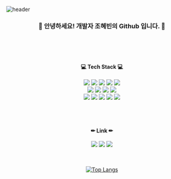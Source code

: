 ![header](https://capsule-render.vercel.app/api?type=soft&color=timeGradient&animation=twinkling&text=HyebinCho&fontColor=000000)


<div align="center">
  <h3>  👋 안녕하세요! 개발자 조혜빈의 Github 입니다. 👋 </h3>
  
  <br/>
  <br/>
  <br/>

  
  <h4>  💻 Tech Stack 💻 </h4>
  <img src="https://img.shields.io/badge/HTML5-E34F26?style=for-the-badge&logo=html5&logoColor=white"/>
  <img src="https://img.shields.io/badge/css3-1572B6?style=for-the-badge&l&logo=css3&logoColor=white"/>
<img src="https://img.shields.io/badge/scss-CC6699?style=for-the-badge&l&logo=sass&logoColor=white"/>
  <img src="https://img.shields.io/badge/JavaScript-F7DF1E?style=for-the-badge&l&logo=JavaScript&logoColor=white"/>
  <img src="https://img.shields.io/badge/TypeScript-3178C6?style=for-the-badge&l&logo=typescript&logoColor=white"/>
  <br/>
    <img src="https://img.shields.io/badge/React-61DAFB?style=for-the-badge&l&logo=React&logoColor=white"/>
     <img src="https://img.shields.io/badge/NextJS-000000?style=for-the-badge&l&logo=nextdotjs&logoColor=white"/>
  <img src="https://img.shields.io/badge/Redux-764ABC?style=for-the-badge&l&logo=Redux&logoColor=white"/>
   <img src="https://img.shields.io/badge/Recoil-3578E5?style=for-the-badge&l&logo=recoil&logoColor=white"/>
  <br/>
      <img src="https://img.shields.io/badge/Node.js-338833?style=for-the-badge&l&logo=Node.js&logoColor=white"/>
    <img src="https://img.shields.io/badge/Express-000000?style=for-the-badge&l&logo=Express&logoColor=white"/>
        <img src="https://img.shields.io/badge/Firebase-ffca28?style=for-the-badge&l&logo=Firebase&logoColor=white"/>
<img src="https://img.shields.io/badge/github-181717?style=for-the-badge&logo=github&logoColor=white"/>
<img src="https://img.shields.io/badge/Figma-F24E1E?style=for-the-badge&logo=Figma&logoColor=white"/>
    <br/>
    <br/>    
    <br/>    
    <br/>
    
      
  <h4>  ✏ Link ✏ </h4>
  <a href="https://accessible-coast-252.notion.site/Portfolio-f4de3a9c365a4d06a9697b5456b572ac" target="_blank"><img src="https://img.shields.io/badge/Portfolio-000000?style=flat-square&logo=Notion&logoColor=white"/></a>  
<a href="https://velog.io/@hatbann" target="_blank"><img src="https://img.shields.io/badge/Velog-20c997?style=flat-square&logo=Vimeo&logoColor=white"/></a>
  <a href="https://hatban57.tistory.com/" target="_blank"><img src="https://img.shields.io/badge/Tistory-000000?style=flat-square&logo=Tistory&logoColor=white"/></a>

<br/>
<br/>
  <br/>
  
[![Top Langs](https://github-readme-stats.vercel.app/api/top-langs/?username=hatbann)](https://github.com/hatbann/github-readme-stats)


   
</div>


<!--
**hatbann/hatbann** is a ✨ _special_ ✨ repository because its `README.md` (this file) appears on your GitHub profile.

Here are some ideas to get you started:

- 🔭 I’m currently working on ...
- 🌱 I’m currently learning ...
- 👯 I’m looking to collaborate on ...
- 🤔 I’m looking for help with ...
- 💬 Ask me about ...
- 📫 How to reach me: ...
- 😄 Pronouns: ...
- ⚡ Fun fact: ...
-->
